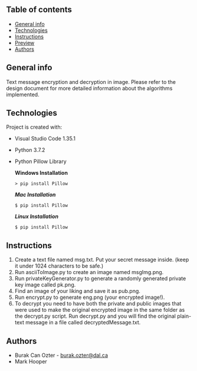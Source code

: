 ## Table of contents
* [General info](#general-info)
* [Technologies](#technologies)
* [Instructions](#instructions)
* [Preview](#preview)
* [Authors](#authors)

## General info

Text message encryption and decryption in image. Please refer to the design document for more detailed information about the algorithms implemented.
	
## Technologies
Project is created with:
* Visual Studio Code 1.35.1
* Python 3.7.2
* Python Pillow Library 

  **Windows Installation**
  
    ``` > pip install Pillow ```
  
  ***Mac Installation***
  
   ``` $ pip install Pillow ```
   
  ***Linux Installation***
  
   ``` $ pip install Pillow ```

## Instructions
1.  Create a text file named msg.txt. Put your secret message inside. (keep it under 1024 characters to be safe.)
2.  Run asciiToImage.py to create an image named msgImg.png.
3.  Run privateKeyGenerator.py to generate a randomly generated private key image called pk.png.
4.  Find an image of your liking and save it as pub.png.
5.  Run encrypt.py to generate eng.png (your encrypted image!).
6.  To decrypt you need to have both the private and public images that were used to make the original encrypted image in the same folder as the decrypt.py script. Run decrypt.py and you will find the original plain-text message in a file called decryptedMessage.txt.





## Authors

* Burak Can Ozter - burak.ozter@dal.ca
* Mark Hooper


	
